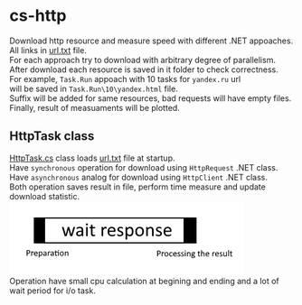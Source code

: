 # cs-http
Download http resource and measure speed with different .NET appoaches.  
All links in [url.txt](url.txt) file.  
For each approach try to download with arbitrary degree of parallelism.  
After download each resource is saved in it folder to check correctness.  
For example, `Task.Run` appoach with 10 tasks for `yandex.ru` url  
will be saved in `Task.Run\10\yandex.html` file.  
Suffix will be added for same resources, bad requests will have empty files.  
Finally, result of measuaments will be plotted.

## HttpTask class
[HttpTask.cs](HttpTask.cs) class loads [url.txt](url.txt) file at startup.  
Have `synchronous` operation for download using `HttpRequest` .NET class.  
Have `asynchronous` analog for download using `HttpClient` .NET class.  
Both operation saves result in file, perform time measure and update download statistic.
![task.png](task.png)  
Operation have small cpu calculation at begining and ending and a lot of wait period for i/o task.
